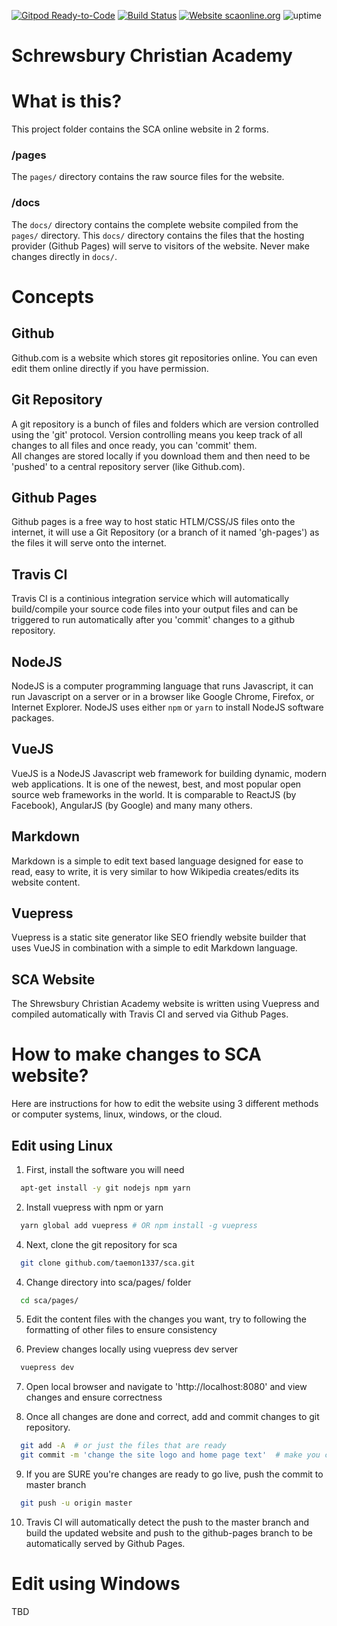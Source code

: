 [![Gitpod Ready-to-Code](https://img.shields.io/badge/Gitpod-Ready--to--Code-blue?logo=gitpod)](https://gitpod.io/#https://github.com/taemon1337/sca)
[![Build Status](https://travis-ci.org/taemon1337/sca.svg?branch=master)](https://travis-ci.org/taemon1337/sca)
[![Website scaonline.org](https://img.shields.io/website-up-down-green-red/http/scaonline.org.svg)](https://scaonline.org/)
![uptime](https://img.shields.io/uptimerobot/ratio/7/m784548662-44944a89604e8ad0d9a49527)

# Schrewsbury Christian Academy

# What is this?
This project folder contains the SCA online website in 2 forms.

### /pages
The `pages/` directory contains the raw source files for the website.

### /docs
The `docs/` directory contains the complete website compiled from the `pages/` directory.
This `docs/` directory contains the files that the hosting provider (Github Pages) will serve to visitors of the website.  Never make changes directly in `docs/`.

# Concepts

## Github
Github.com is a website which stores git repositories online.  You can even edit them online directly if you have permission.

## Git Repository
A git repository is a bunch of files and folders which are version controlled using the 'git' protocol.  Version controlling means you keep track of all changes to all files and once ready, you can 'commit' them.  
All changes are stored locally if you download them and then need to be 'pushed' to a central repository server (like Github.com).

## Github Pages
Github pages is a free way to host static HTLM/CSS/JS files onto the internet, it will use a Git Repository (or a branch of it named 'gh-pages') as the files it will serve onto the internet.

## Travis CI
Travis CI is a continious integration service which will automatically build/compile your source code files into your output files and can be triggered to run automatically after you 'commit' changes to a github repository.

## NodeJS
NodeJS is a computer programming language that runs Javascript, it can run Javascript on a server or in a browser like Google Chrome, Firefox, or Internet Explorer.  NodeJS uses either `npm` or `yarn` to install NodeJS software packages.

## VueJS
VueJS is a NodeJS Javascript web framework for building dynamic, modern web applications.  It is one of the newest, best, and most popular open source web frameworks in the world.  It is comparable to ReactJS (by Facebook), AngularJS (by Google) and many many others.

## Markdown
Markdown is a simple to edit text based language designed for ease to read, easy to write, it is very similar to how Wikipedia creates/edits its website content.

## Vuepress
Vuepress is a static site generator like SEO friendly website builder that uses VueJS in combination with a simple to edit Markdown language.

## SCA Website
The Shrewsbury Christian Academy website is written using Vuepress and compiled automatically with Travis CI and served via Github Pages.


# How to make changes to SCA website?
Here are instructions for how to edit the website using 3 different methods or computer systems, linux, windows, or the cloud.

## Edit using Linux

1. First, install the software you will need
```bash
  apt-get install -y git nodejs npm yarn
```

2. Install vuepress with npm or yarn
```bash
  yarn global add vuepress # OR npm install -g vuepress
```

4. Next, clone the git repository for sca
```bash
  git clone github.com/taemon1337/sca.git
```

4. Change directory into sca/pages/ folder
```bash
  cd sca/pages/
```

5. Edit the content files with the changes you want, try to following the formatting of other files to ensure consistency

6. Preview changes locally using vuepress dev server
```bash
  vuepress dev
```

7. Open local browser and navigate to 'http://localhost:8080' and view changes and ensure correctness

8. Once all changes are done and correct, add and commit changes to git repository.
```bash
  git add -A  # or just the files that are ready
  git commit -m 'change the site logo and home page text'  # make you commit message meaningful
```

9. If you are SURE you're changes are ready to go live, push the commit to master branch
```bash
  git push -u origin master
```

10. Travis CI will automatically detect the push to the master branch and build the updated website and push to the github-pages branch to be automatically served by Github Pages.


# Edit using Windows
TBD






